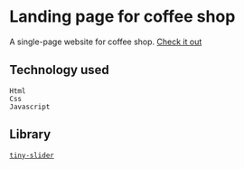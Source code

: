 # Landing page for coffee shop

A single-page website for coffee shop. [Check it out](https://namnv2001.github.io/landing-page-coffee-shop/)

## Technology used
```
Html
Css
Javascript
```

## Library

[`tiny-slider`](https://github.com/ganlanyuan/tiny-slider)
